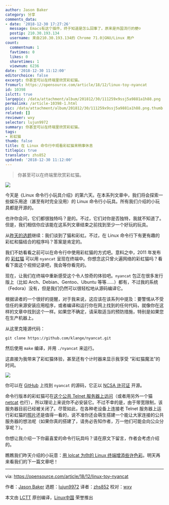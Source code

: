 ```yaml
---
author: Jason Baker
category: 分享
comments_data:
- date: '2018-12-30 17:27:26'
  message: Emacs有这个插件，终于知道是怎么回事了。原来是外国流行的梗☺
  postip: 210.30.193.134
  username: 来自210.30.193.134的 Chrome 71.0|GNU/Linux 用户
count:
  commentnum: 1
  favtimes: 0
  likes: 0
  sharetimes: 1
  viewnum: 6236
date: '2018-12-30 11:12:00'
editorchoice: false
excerpt: 你甚至可以在终端里欣赏彩虹猫。
fromurl: https://opensource.com/article/18/12/linux-toy-nyancat
id: 10398
islctt: true
largepic: /data/attachment/album/201812/30/111259x9ssj5a9881a1h88.png
permalink: /article-10398-1.html
pic: /data/attachment/album/201812/30/111259x9ssj5a9881a1h88.png.thumb.jpg
related: []
reviewer: wxy
selector: lujun9972
summary: 你甚至可以在终端里欣赏彩虹猫。
tags:
- 彩虹猫
thumb: false
title: 在 Linux 命令行中观看彩虹猫来稍事休息
titlepic: true
translator: zhs852
updated: '2018-12-30 11:12:00'
---
```



> 
> 你甚至可以在终端里欣赏彩虹猫。
> 
> 
> 


![](/data/attachment/album/201812/30/111259x9ssj5a9881a1h88.png)


今天是《Linux 命令行小玩具介绍》的第六天。在本系列文章中，我们将会探索一些娱乐用途（甚至有时完全没用）的 Linux 命令行小玩具。所有我们介绍的小玩具都是开源的。


也许你会问，它们都很独特吗？是的。不过，它们对你是否独特，我就不知道了。但是，我们相信你应该能在这系列文章结束之前找到至少一个好玩的玩具。


从[昨天的选题](https://opensource.com/article/18/12/linux-toy-lolcat)继续：我们谈到了猫和彩虹。不过，在 Linux 命令行下有更有趣的彩虹和猫结合的程序吗？答案是肯定的。


我们不妨看看之前可以在命令行中使用彩虹猫的方式吧。意料之中，2011 年发布的 [彩虹猫](https://en.wikipedia.org/wiki/Nyan_Cat) 可以用 `nyancat` 呈现在终端中。你想念这只曾火遍网络的彩虹猫吗？看看下面这个视频记录吧，我会等你看完的。






现在，让我们在终端中重新感受这个令人惊奇的体验吧。`nyancat` 包正在很多发行版上（比如 Arch、Debian、Gentoo、Ubuntu 等等……）都有，不过我的系统（Fedora）没有，但是我们仍然可以很轻松地从源码编译它。


根据读者的一个很好的提醒，对于我来说，这应该在该系列中提及：要警惕从不受信任的来源安装应用程序，或者编译和运行你在网上找到的任何代码，就像你在这样的文章中找到这个一样。如果您不确定，请采取适当的预防措施，特别是如果您在生产机器上。


从这里克隆源代码：



```
git clone https://github.com/klange/nyancat.git
```

然后使用 `make` 编译，并用 `./nyancat` 来运行。


这直接为我带来了彩虹猫体验，甚至还有个计时器来显示我享受 “彩虹猫魔法”的时间。


![](/data/attachment/album/201812/30/111303gch9gd4z9ck4bdeo.gif)


你可以在 [GitHub](https://github.com/klange/nyancat) 上找到 `nyancat` 的源码，它正以 [NCSA 许可证](http://en.wikipedia.org/wiki/University_of_Illinois/NCSA_Open_Source_License) 开源。


命令行版本的彩虹猫可在[这个公共 Telnet 服务器上访问](http://nyancat.dakko.us/)（或者用另外一个猫 [netcat](http://netcat.sourceforge.net/) 也行），所以理论上来说你不必安装它。不过不幸的是，由于带宽限制，该服务器目前已经被关闭了。尽管如此，在各种老设备上连接老 Telnet 服务器上运行彩虹猫的[照片](http://nyancat.dakko.us/)还是值得一看的，说不准你还会萌生搭建一个能让大家连接的公共服务器的想法呢（如果你真的搭建了，请务必告知作者，万一他们可能会向公众分享呢？）。


你想让我介绍一下你最喜爱的命令行玩具吗？请在原文下留言，作者会考虑介绍的。


瞧瞧我们昨天介绍的小玩意：[用 lolcat 为你的 Linux 终端增添些许色彩](https://opensource.com/article/18/12/linux-toy-lolcat)。明天再来看我们的下一篇文章吧！




---


via: <https://opensource.com/article/18/12/linux-toy-nyancat>


作者：[Jason Baker](https://opensource.com/users/jason-baker) 选题：[lujun9972](https://github.com/lujun9972) 译者：[zhs852](https://github.com/zhs852) 校对：[wxy](https://github.com/wxy)


本文由 [LCTT](https://github.com/LCTT/TranslateProject) 原创编译，[Linux中国](https://linux.cn/) 荣誉推出